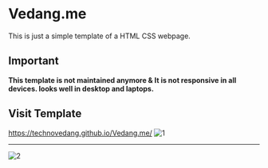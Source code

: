 # Vedang.me
This is just a simple template of a HTML CSS webpage.
## Important
**This template is not maintained anymore & It is not responsive in all devices. looks well in desktop and laptops.**

## Visit Template
<kgb><a>https://technovedang.github.io/Vedang.me/</a></kgb>
![1](https://user-images.githubusercontent.com/68228783/118513433-53bc1080-b751-11eb-8070-a44b2be12878.JPG)
***
![2](https://user-images.githubusercontent.com/68228783/118513439-561e6a80-b751-11eb-8c35-2e46f5327923.JPG)

